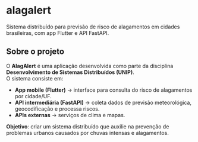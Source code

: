 # alagalert
 Sistema distribuído para previsão de risco de alagamentos em cidades brasileiras, com app Flutter e API FastAPI.


##  Sobre o projeto
O **AlagAlert** é uma aplicação desenvolvida como parte da disciplina **Desenvolvimento de Sistemas Distribuídos (UNIP)**.  
O sistema consiste em:
- **App mobile (Flutter)** → interface para consulta do risco de alagamentos por cidade/UF.  
- **API intermediária (FastAPI)** → coleta dados de previsão meteorológica, geocodificação e processa riscos.  
- **APIs externas** → serviços de clima e mapas.  

**Objetivo**: criar um sistema distribuído que auxilie na prevenção de problemas urbanos causados por chuvas intensas e alagamentos.
